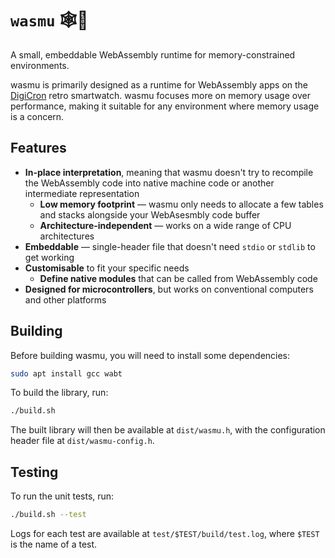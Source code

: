 # `wasmu` 🕸️🤏
A small, embeddable WebAssembly runtime for memory-constrained environments.

wasmu is primarily designed as a runtime for WebAssembly apps on the [DigiCron](https://digicron.devicefuture.org) retro smartwatch. wasmu focuses more on memory usage over performance, making it suitable for any environment where memory usage is a concern.

## Features
* **In-place interpretation**, meaning that wasmu doesn't try to recompile the WebAssembly code into native machine code or another intermediate representation
    * **Low memory footprint** — wasmu only needs to allocate a few tables and stacks alongside your WebAsesmbly code buffer
    * **Architecture-independent** — works on a wide range of CPU architectures
* **Embeddable** — single-header file that doesn't need `stdio` or `stdlib` to get working
* **Customisable** to fit your specific needs
    * **Define native modules** that can be called from WebAssembly code
* **Designed for microcontrollers**, but works on conventional computers and other platforms

## Building
Before building wasmu, you will need to install some dependencies:

```bash
sudo apt install gcc wabt
```

To build the library, run:

```bash
./build.sh
```

The built library will then be available at `dist/wasmu.h`, with the configuration header file at `dist/wasmu-config.h`.

## Testing
To run the unit tests, run:

```bash
./build.sh --test
```

Logs for each test are available at `test/$TEST/build/test.log`, where `$TEST` is the name of a test.